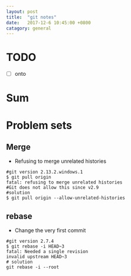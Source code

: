 ```yaml
---
layout: post
title:  "git notes"
date:   2017-12-6 10:45:00 +0800
catagory: general
---
```


# TODO  
* [ ] onto


# Sum











# Problem sets

## Merge

- Refusing to merge unrelated histories

```shell
#git version 2.13.2.windows.1
$ git pull origin
fatal: refusing to merge unrelated histories
#Git does not allow this since v2.9
#solution
$ git pull origin --allow-unrelated-histories
```

## rebase

- Change the very first commit

```shell
#git version 2.7.4
$ git rebase -i HEAD~3
fatal: Needed a single revision
invalid upstream HEAD~3
# solution
git rebase -i --root
```
